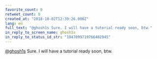 ```yaml
---
favorite_count: 0
retweet_count: 0
created_at: "2018-10-02T12:39:26.000Z"
lang: en
full_text: "@ghosh1s Sure. I will have a tutorial ready soon, btw."
in_reply_to_screen_name: ghosh1s
in_reply_to_status_id_str: "1047099719766482945"
---
```


[@ghosh1s](https://twitter.com/ghosh1s) Sure. I will have a tutorial ready soon,
btw.
